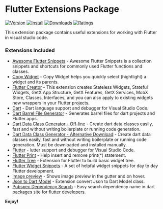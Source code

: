 # Flutter Extensions Package

[![Version](https://vsmarketplacebadge.apphb.com/version/ricardo-emerson.flutter-development-extensions-pack.svg)](https://marketplace.visualstudio.com/items?itemName=ricardo-emerson.flutter-development-extensions-pack)
[![Install](https://vsmarketplacebadge.apphb.com/installs/ricardo-emerson.flutter-development-extensions-pack.svg)](https://marketplace.visualstudio.com/items?itemName=ricardo-emerson.flutter-development-extensions-pack)
[![Downloads](https://vsmarketplacebadge.apphb.com/downloads/ricardo-emerson.flutter-development-extensions-pack.svg)](https://marketplace.visualstudio.com/items?itemName=ricardo-emerson.flutter-development-extensions-pack)
[![Ratings](https://vsmarketplacebadge.apphb.com/rating-short/ricardo-emerson.flutter-development-extensions-pack.svg)](https://marketplace.visualstudio.com/items?itemName=ricardo-emerson.flutter-development-extensions-pack&ssr=false#review-details)

This extension package contains useful extensions for working with Flutter in visual studio code.

### Extensions Included

- [Awesome Flutter Snippets](https://marketplace.visualstudio.com/items?itemName=Nash.awesome-flutter-snippets) - Awesome Flutter Snippets is a collection snippets and shortcuts for commonly used Flutter functions and classes.
- [Copy Widget](https://marketplace.visualstudio.com/items?itemName=FushiArt.copywidget) - Copy Widget helps you quickly select (hightlight) a widget and its parents.
- [Flutter Creator](https://marketplace.visualstudio.com/items?itemName=ricardo-emerson.create-flutter-widgets-and-classes) - This extension creates Stateless Widgets, Stateful Widgets, GetX App Structure, GetX Features, GetX Services, MobX Store, Classes, Interfaces, and you can also apply to existing widgets new wrappers in your Flutter projects.
- [Dart](https://marketplace.visualstudio.com/items?itemName=Dart-Code.dart-code) - Dart language support and debugger for Visual Studio Code.
- [Dart Barrel File Generator](https://marketplace.visualstudio.com/items?itemName=miquelddg.dart-barrel-file-generator) - Generates barrel files for dart projects and Flutter apps.
- [Dart Data Class Generator - Off-line](https://marketplace.visualstudio.com/items?itemName=BendixMa.dart-data-class-generator) - Create dart data classes easily, fast and without writing boilerplate or running code generation.
- [Dart Data Class Generator - Alternative Download](https://www.vsixhub.com/vsix/3805) - Create dart data classes easily, fast and without writing boilerplate or running code generation. Must be downloaded and installed manually.
- [Flutter](https://marketplace.visualstudio.com/items?itemName=Dart-Code.flutter) - lutter support and debugger for Visual Studio Code.
- [Flutter Print](https://marketplace.visualstudio.com/items?itemName=ricardo-emerson.flutter-print) - Help insert and remove print(*) statement.
- [Flutter Tree](https://marketplace.visualstudio.com/items?itemName=marcelovelasquez.flutter-tree) - Extension for Flutter to build basic widget tree.
- [Flutter Widget Snippets](https://marketplace.visualstudio.com/items?itemName=alexisvt.flutter-snippets) - A set of helpful widget snippets for day to day Flutter development.
- [Image preview](https://marketplace.visualstudio.com/items?itemName=kisstkondoros.vscode-gutter-preview) - Shows image preview in the gutter and on hover.
- [Json to Dart Model](https://marketplace.visualstudio.com/items?itemName=hirantha.json-to-dart) - Extension convert Json to Dart Model class.
- [Pubspec Dependency Search](https://marketplace.visualstudio.com/items?itemName=everettjf.pubspec-dependency-search) - Easy search dependency name in dart packages site for flutter developers.

**Enjoy!**
